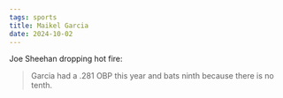 ```yaml
---
tags: sports
title: Maikel Garcia
date: 2024-10-02
---
```


Joe Sheehan dropping hot fire:

> Garcia had a .281 OBP this year and bats ninth because there is no tenth.